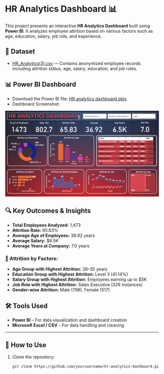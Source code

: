 # HR Analytics Dashboard 📊

This project presents an interactive **HR Analytics Dashboard** built using **Power BI**. It analyzes employee attrition based on various factors such as age, education, salary, job role, and experience.

## 📁 Dataset

- [HR_Analytics(3).csv](./HR_Analytics(3).csv) — Contains anonymized employee records including attrition status, age, salary, education, and job roles.

## 📊 Power BI Dashboard

- Download the Power BI file: [HR analytics dashboard.pbix](./HR%20analytics%20dashboard.pbix)
- Dashboard Screenshot:

![HR Analytics Dashboard](./dashboard%20img.png)

## 🔍 Key Outcomes & Insights

- **Total Employees Analyzed:** 1,473
- **Attrition Rate:** 65.83%
- **Average Age of Employees:** 36.92 years
- **Average Salary:** $6.5K
- **Average Years at Company:** 7.0 years

### 🔹 Attrition by Factors:

- **Age Group with Highest Attrition:** 26–35 years
- **Education Group with Highest Attrition:** Level 3 (41.14%)
- **Salary Group with Highest Attrition:** Employees earning up to $5K
- **Job Role with Highest Attrition:** Sales Executive (326 instances)
- **Gender-wise Attrition:** Male (798), Female (517)

## 🛠 Tools Used

- **Power BI** – For data visualization and dashboard creation
- **Microsoft Excel / CSV** – For data handling and cleaning

---

## 📌 How to Use

1. Clone the repository:
   ```bash
   git clone https://github.com/yourusername/hr-analytics-dashboard.git
